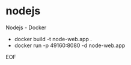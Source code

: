 # nodejs
Nodejs - Docker


*  docker build -t node-web.app .
*  docker run -p 49160:8080 -d  node-web.app



EOF
